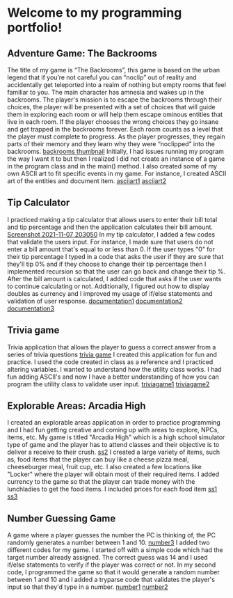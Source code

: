 # **Welcome to my programming portfolio!**
## Adventure Game: The Backrooms
  The title of my game is “The Backrooms”, this game is based on the urban legend that if you’re not careful you can “noclip” out of reality and accidentally get teleported into a realm of nothing but empty rooms that feel familiar to you. The main character has amnesia and wakes up in the backrooms. The player's mission is to escape the backrooms through their choices, the player will be presented with a set of choices that will guide them in exploring each room or will help them escape ominous entities that live in each room. If the player chooses the wrong choices they go insane and get trapped in the backrooms forever. Each room counts as a level that the player must complete to progress. As the player progresses, they regain parts of their memory and they learn why they were “noclipped” into the backrooms.
  [backrooms thumbnail](https://github.com/samanthag168/samanthag168.github.io/blob/main/backrooms%20thumbnail.png)
  Initially, I had issues running my program the way I want it to but then I realized I did not create an instance of a game in the program class and in the main() method. I also created some of my own ASCII art to fit specific events in my game. For instance, I created ASCII art of the entities and document item. 
  [asciiart1](https://github.com/samanthag168/samanthag168.github.io/blob/main/asciiart1.png)
  [asciiart2](https://github.com/samanthag168/samanthag168.github.io/blob/main/asciiart2.png)
## Tip Calculator
I practiced making a tip calculator that allows users to enter their bill total and tip percentage and then the application calculates their bill amount. 
[Screenshot 2021-11-07 203050](https://github.com/samanthag168/samanthag168.github.io/blob/main/Screenshot%202021-11-07%20203050.png)
 In my tip calculator, I added a few codes that validate the users input. For instance, I made sure that users do not enter a bill amount that's equal to or less than 0. If the user types "0" for their tip percentage I typed in a code that asks the user if they are sure that they'll tip 0% and if they choose to change their tip percentage then I implemented recursion so that the user can go back and change their tip %. After the bill amount is calculated, I added code that asks if the user wants to continue calculating or not. Additionally, I figured out how to display doubles as currency and I improved my usage of if/else statements and validation of user response. 
 [documentation1](https://github.com/samanthag168/samanthag168.github.io/blob/main/documentation1.png)
 [documentation2](https://github.com/samanthag168/samanthag168.github.io/blob/main/documentation2.png)
 [documentation3](https://github.com/samanthag168/samanthag168.github.io/blob/main/documentation3.png)

  ## **Trivia game**
 Trivia application that allows the player to guess a correct answer from a series of trivia questions
 [trivia game](https://github.com/samanthag168/samanthag168.github.io/blob/main/trivia%20game.png)
  I created this application for fun and practice. I used the code created in class as a reference and I practiced altering variables. I wanted to understand how the utility class works. I had fun adding ASCII's and now I have a better understanding of how you can program the utility class to validate user input. 
  [triviagame1](https://github.com/samanthag168/samanthag168.github.io/blob/main/triviagame1.png)
  [triviagame2](https://github.com/samanthag168/samanthag168.github.io/blob/main/triviagame2.png)
  
 ## **Explorable Areas: Arcadia High**
  I created an explorable areas application in order to practice programming and I had fun getting creative and coming up with areas to explore, NPCs, items, etc. My game is titled "Arcadia High" which is a high school simulator type of game and the player has to attend classes and their objective is to deliver a receive to their crush. 
  [ss2](https://github.com/samanthag168/samanthag168.github.io/blob/main/ss2.png)
  I created a large variety of items, such as, food items that the player can buy like a cheese pizza meal, cheeseburger meal, fruit cup, etc. I also created a few locations like "Locker" where the player will obtain most of their required items. I added currency to the game so that the player can trade money with the lunchladies to get the food items. I included prices for each food item
  [ss1](https://github.com/samanthag168/samanthag168.github.io/blob/main/ss1.png)
  [ss3](https://github.com/samanthag168/samanthag168.github.io/blob/main/ss3.png)
## Number Guessing Game
A game where a player guesses the number the PC is thinking of, the PC randomly generates a number between 1 and 10. 
[number3](https://github.com/samanthag168/samanthag168.github.io/blob/main/number3.png)
  I added two different codes for my game. I started off with a simple code which had the target number already assigned. The correct guess was 14 and I used if/else statements to verify if the player was correct or not. In my second code, I programmed the game so that it would generate a random number between 1 and 10 and I added a tryparse code that validates the player's input so that they'd type in a number. 
  [number1](https://github.com/samanthag168/samanthag168.github.io/blob/main/number1.png)
  [number2](https://github.com/samanthag168/samanthag168.github.io/blob/main/number2.png)
